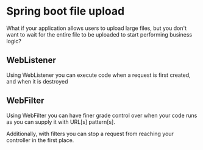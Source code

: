 # Spring boot file upload

What if your application allows users to upload large files, but you don't want to wait for the entire file to be uploaded to start performing business logic?

## WebListener
Using WebListener you can execute code when a request is first created, and when it is destroyed

## WebFilter
Using WebFilter you can have finer grade control over when your code runs as you can supply it with URL[s] pattern[s].

Additionally, with filters you can stop a request from reaching your controller in the first place.